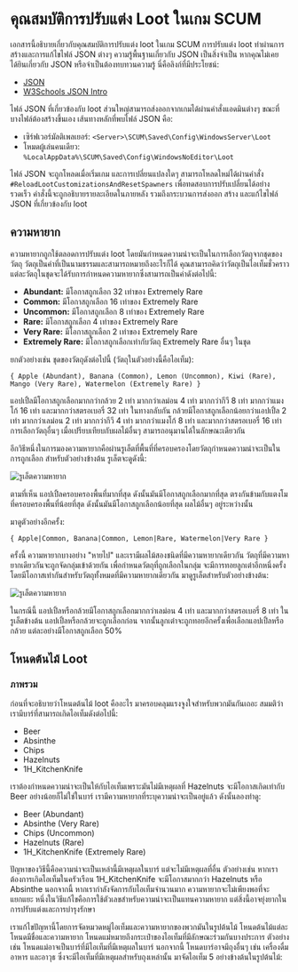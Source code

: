 # คุณสมบัติการปรับแต่ง Loot ในเกม SCUM

เอกสารนี้อธิบายเกี่ยวกับคุณสมบัติการปรับแต่ง loot ในเกม SCUM การปรับแต่ง loot ทำผ่านการสร้างและการแก้ไขไฟล์ JSON ต่างๆ ความรู้พื้นฐานเกี่ยวกับ JSON เป็นสิ่งจำเป็น หากคุณไม่เคยได้ยินเกี่ยวกับ JSON หรือจำเป็นต้องทบทวนความรู้ นี่คือลิงก์ที่มีประโยชน์:

- [JSON](https://www.json.org/)
- [W3Schools JSON Intro](https://www.w3schools.com/js/js_json_intro.asp)

ไฟล์ JSON ที่เกี่ยวข้องกับ loot ส่วนใหญ่สามารถส่งออกจากเกมได้ผ่านคำสั่งแอดมินต่างๆ ขณะที่บางไฟล์ต้องสร้างขึ้นเอง เส้นทางหลักที่พบไฟล์ JSON คือ:

- เซิร์ฟเวอร์มัลติเพลเยอร์: `<Server>\SCUM\Saved\Config\WindowsServer\Loot`
- โหมดผู้เล่นคนเดียว: `%LocalAppData%\SCUM\Saved\Config\WindowsNoEditor\Loot`

ไฟล์ JSON จะถูกโหลดเมื่อเริ่มเกม และการเปลี่ยนแปลงใดๆ สามารถโหลดใหม่ได้ผ่านคำสั่ง `#ReloadLootCustomizationsAndResetSpawners` เพื่อทดสอบการปรับเปลี่ยนได้อย่างรวดเร็ว คำสั่งนี้จะถูกอธิบายรายละเอียดในภายหลัง รวมถึงกระบวนการส่งออก สร้าง และแก้ไขไฟล์ JSON ที่เกี่ยวข้องกับ loot

## ความหายาก

ความหายากถูกใช้ตลอดการปรับแต่ง loot โดยมันกำหนดความน่าจะเป็นในการเลือกวัตถุจากชุดของวัตถุ วัตถุเป็นคำที่เป็นนามธรรมและสามารถหมายถึงอะไรก็ได้ คุณสามารถคิดว่าวัตถุเป็นไอเท็มชั่วคราว แต่ละวัตถุในชุดจะได้รับการกำหนดความหายากซึ่งสามารถเป็นค่าดังต่อไปนี้:

- **Abundant:** มีโอกาสถูกเลือก 32 เท่าของ Extremely Rare
- **Common:** มีโอกาสถูกเลือก 16 เท่าของ Extremely Rare
- **Uncommon:** มีโอกาสถูกเลือก 8 เท่าของ Extremely Rare
- **Rare:** มีโอกาสถูกเลือก 4 เท่าของ Extremely Rare
- **Very Rare:** มีโอกาสถูกเลือก 2 เท่าของ Extremely Rare
- **Extremely Rare:** มีโอกาสถูกเลือกเท่ากับวัตถุ Extremely Rare อื่นๆ ในชุด

ยกตัวอย่างเช่น ชุดของวัตถุดังต่อไปนี้ (วัตถุในตัวอย่างนี้คือไอเท็ม):

`{ Apple (Abundant), Banana (Common), Lemon (Uncommon), Kiwi (Rare), Mango (Very Rare), Watermelon (Extremely Rare) }`

แอปเปิ้ลมีโอกาสถูกเลือกมากกว่ากล้วย 2 เท่า มากกว่าเลม่อน 4 เท่า มากกว่ากีวี 8 เท่า มากกว่าแมงโก้ 16 เท่า และมากกว่าสตรอเบอรี่ 32 เท่า ในทางกลับกัน กล้วยมีโอกาสถูกเลือกน้อยกว่าแอปเปิ้ล 2 เท่า มากกว่าเลม่อน 2 เท่า มากกว่ากีวี 4 เท่า มากกว่าแมงโก้ 8 เท่า และมากกว่าสตรอเบอรี่ 16 เท่า การเลือกวัตถุอื่นๆ เมื่อเปรียบเทียบกับผลไม้อื่นๆ สามารถอนุมานได้ในลักษณะเดียวกัน

อีกวิธีหนึ่งในการมองความหายากคือผ่านรูเล็ตที่พื้นที่ที่ครอบครองโดยวัตถุกำหนดความน่าจะเป็นในการถูกเลือก สำหรับตัวอย่างข้างต้น รูเล็ตจะดูดังนี้:

![รูเล็ตความหายาก](https://via.placeholder.com/600x300.png?text=Example+Roulette)

ตามที่เห็น แอปเปิ้ลครอบครองพื้นที่มากที่สุด ดังนั้นมันมีโอกาสถูกเลือกมากที่สุด ตรงกันข้ามกับแตงโมที่ครอบครองพื้นที่น้อยที่สุด ดังนั้นมันมีโอกาสถูกเลือกน้อยที่สุด ผลไม้อื่นๆ อยู่ระหว่างนั้น

มาดูตัวอย่างอีกครั้ง:

`{ Apple|Common, Banana|Common, Lemon|Rare, Watermelon|Very Rare }`

ครั้งนี้ ความหายากบางอย่าง "หายไป" และเรามีผลไม้สองชนิดที่มีความหายากเดียวกัน วัตถุที่มีความหายากเดียวกันจะถูกจัดกลุ่มเข้าด้วยกัน เพื่อกำหนดวัตถุที่ถูกเลือกในกลุ่ม จะมีการทอยลูกเต๋าอีกหนึ่งครั้งโดยมีโอกาสเท่ากันสำหรับวัตถุทั้งหมดที่มีความหายากเดียวกัน มาดูรูเล็ตสำหรับตัวอย่างข้างต้น:

![รูเล็ตความหายาก](https://via.placeholder.com/600x300.png?text=Example+Roulette)

ในกรณีนี้ แอปเปิ้ลหรือกล้วยมีโอกาสถูกเลือกมากกว่าเลม่อน 4 เท่า และมากกว่าสตรอเบอรี่ 8 เท่า ในรูเล็ตข้างต้น แอปเปิ้ลหรือกล้วยจะถูกเลือกก่อน จากนั้นลูกเต๋าจะถูกทอยอีกครั้งเพื่อเลือกแอปเปิ้ลหรือกล้วย แต่ละอย่างมีโอกาสถูกเลือก 50%

## โหนดต้นไม้ Loot

### ภาพรวม

ก่อนที่จะอธิบายว่าโหนดต้นไม้ loot คืออะไร มาครอบคลุมแรงจูงใจสำหรับพวกมันกันเถอะ สมมติว่าเรามีบาร์ที่สามารถเกิดไอเท็มดังต่อไปนี้:

- Beer
- Absinthe
- Chips
- Hazelnuts
- 1H_KitchenKnife

เราต้องกำหนดความน่าจะเป็นให้กับไอเท็มเพราะมันไม่มีเหตุผลที่ Hazelnuts จะมีโอกาสเกิดเท่ากับ Beer อย่างน้อยก็ไม่ใช่ในบาร์ เรามีความหายากที่ระบุความน่าจะเป็นอยู่แล้ว ดังนั้นลองทำดู:

- Beer (Abundant)
- Absinthe (Very Rare)
- Chips (Uncommon)
- Hazelnuts (Rare)
- 1H_KitchenKnife (Extremely Rare)

ปัญหาของวิธีนี้คือความน่าจะเป็นเหล่านี้มีเหตุผลในบาร์ แต่จะไม่มีเหตุผลที่อื่น ตัวอย่างเช่น หากเราต้องการเกิดไอเท็มในครัวเรือน 1H_KitchenKnife จะมีโอกาสมากกว่า Hazelnuts หรือ Absinthe นอกจากนี้ หากเรากำลังจัดการกับไอเท็มจำนวนมาก ความหายากจะไม่เพียงพอที่จะแยกแยะ หนึ่งในวิธีแก้ไขคือการใช้ตัวเลขสำหรับความน่าจะเป็นแทนความหายาก แต่สิ่งนี้อาจยุ่งยากในการปรับแต่งและการบำรุงรักษา

เราแก้ไขปัญหานี้โดยการจัดหมวดหมู่ไอเท็มและความหายากของพวกมันในรูปต้นไม้ โหนดต้นไม้แต่ละโหนดมีชื่อและความหายาก โหนดแม่หมายถึงกระเป๋าของไอเท็มที่มีลักษณะร่วมกันบางประการ ตัวอย่างเช่น โหนดแม่อาจเป็นบาร์ที่มีไอเท็มที่มีเหตุผลในบาร์ นอกจากนี้ โหนดบาร์อาจมีถุงอื่นๆ เช่น เครื่องดื่ม อาหาร และอาวุธ ซึ่งจะมีไอเท็มที่มีเหตุผลสำหรับถุงเหล่านั้น มาจัดไอเท็ม 5 อย่างข้างต้นในรูปต้นไม้:

